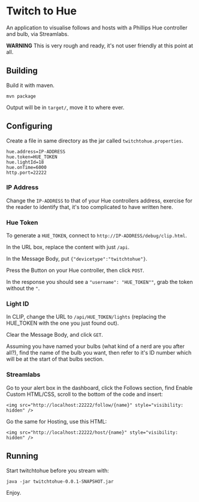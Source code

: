# Twitch to Hue

An application to visualise follows and hosts with a Phillips Hue controller and bulb, via Streamlabs.

**WARNING** This is very rough and ready, it's not user friendly at this point at all.

## Building

Build it with maven.

```mvn package```

Output will be in ```target/```, move it to where ever.

## Configuring

Create a file in same directory as the jar called ```twitchtohue.properties```.

```
hue.address=IP-ADDRESS
hue.token=HUE_TOKEN
hue.lightId=18
hue.onTime=6000
http.port=22222
```

### IP Address

Change the ```IP-ADDRESS``` to that of your Hue controllers address, exercise for the reader to identify that,
it's too complicated to have written here.

### Hue Token

To generate a ```HUE_TOKEN```, connect to ```http://IP-ADDRESS/debug/clip.html```. 

In the URL box, replace the content with just ```/api```.

In the Message Body, put ```{"devicetype":"twitchtohue"}```. 

Press the Button on your Hue controller, then click ```POST```.

In the response you should see a ```"username": "HUE_TOKEN""```, grab the token without the ```"```.

### Light ID

In CLIP, change the URL to ```/api/HUE_TOKEN/lights``` (replacing the HUE_TOKEN with the one you just found out).

Clear the Message Body, and click ```GET```.

Assuming you have named your bulbs (what kind of a nerd are you after all?), find the name of the bulb you want, then refer to it's ID number which will be at the start of that bulbs section.

### Streamlabs

Go to your alert box in the dashboard, click the Follows section, find Enable Custom HTML/CSS, scroll to the bottom of the code and insert:

```<img src="http://localhost:22222/follow/{name}" style="visibility: hidden" />``` 

Go the same for Hosting, use this HTML:

```<img src="http://localhost:22222/host/{name}" style="visibility: hidden" />```

## Running

Start twitchtohue before you stream with:

```java -jar twitchtohue-0.0.1-SNAPSHOT.jar```

Enjoy.